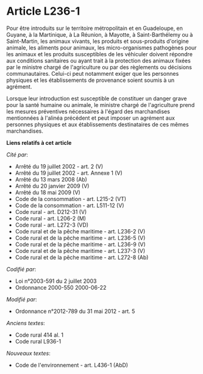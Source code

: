 # Article L236-1

Pour être introduits sur le territoire métropolitain et en Guadeloupe, en Guyane, à la Martinique, à La Réunion, à Mayotte, à
Saint-Barthélemy ou à Saint-Martin, les animaux vivants, les produits et sous-produits d'origine animale, les aliments pour
animaux, les micro-organismes pathogènes pour les animaux et les produits susceptibles de les véhiculer doivent répondre aux
conditions sanitaires ou ayant trait à la protection des animaux fixées par le ministre chargé de l'agriculture ou par des
règlements ou décisions communautaires. Celui-ci peut notamment exiger que les personnes physiques et les établissements de
provenance soient soumis à un agrément. 

Lorsque leur introduction est susceptible de constituer un danger grave pour la santé humaine ou animale, le ministre chargé
de l'agriculture prend les mesures préventives nécessaires à l'égard des marchandises mentionnées à l'alinéa précédent et
peut imposer un agrément aux personnes physiques et aux établissements destinataires de ces mêmes marchandises.

**Liens relatifs à cet article**

_Cité par_:

  - Arrêté du 19 juillet 2002 - art. 2 (V)
  - Arrêté du 19 juillet 2002 - art. Annexe 1 (V)
  - Arrêté du 13 mars 2008 (Ab)
  - Arrêté du 20 janvier 2009 (V)
  - Arrêté du 18 mai 2009 (V)
  - Code de la consommation - art. L215-2 (VT)
  - Code de la consommation - art. L511-12 (V)
  - Code rural - art. D212-31 (V)
  - Code rural - art. L206-2 (M)
  - Code rural - art. L272-3 (VD)
  - Code rural et de la pêche maritime - art. L236-2 (V)
  - Code rural et de la pêche maritime - art. L236-5 (V)
  - Code rural et de la pêche maritime - art. L236-9 (V)
  - Code rural et de la pêche maritime - art. L237-3 (V)
  - Code rural et de la pêche maritime - art. L272-8 (Ab)

_Codifié par_:

  - Loi n°2003-591 du 2 juillet 2003
  - Ordonnance 2000-550 2000-06-22

_Modifié par_:

  - Ordonnance n°2012-789 du 31 mai 2012 - art. 5

_Anciens textes_:

  - Code rural 414 al. 1
  - Code rural L936-1

_Nouveaux textes_:

  - Code de l'environnement - art. L436-1 (AbD)
